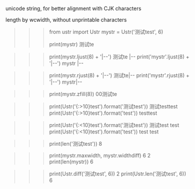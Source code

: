 unicode string, for better alignment with CJK characters

length by wcwidth, without unprintable characters

>>> from ustr import Ustr
>>> mystr = Ustr('测试test', 6)
>>>
>>> print(mystr)
测试te



>>> print(mystr.ljust(8) + '|--')
测试te  |--
>>> print('mystr'.ljust(8) + '|--')
mystr   |--



>>> print(mystr.rjust(8) + '|--')
  测试te|--
>>> print('mystr'.rjust(8) + '|--')
   mystr|--



>>> print(mystr.zfill(8))
00测试te



>>> print(Ustr('{:>10}test').format('测试test'))
  测试testtest
>>> print(Ustr('{:>10}test').format('test'))
      testtest



>>> print(Ustr('{:<10}test').format('测试test'))
测试test  test
>>> print(Ustr('{:<10}test').format('test'))
test      test



>>> print(len('测试test'))
8


>>> print(mystr.maxwidth, mystr.widthdiff)
6 2
>>> print(len(mystr))
6


>>> print(Ustr.diff('测试test', 6))
2
>>> print(Ustr.len('测试test', 6))
6
